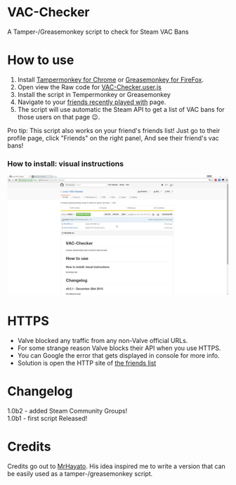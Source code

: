 # VAC-Checker
A  Tamper-/Greasemonkey script to check for Steam VAC Bans

# How to use

1. Install [Tampermonkey for Chrome](https://chrome.google.com/webstore/detail/tampermonkey/dhdgffkkebhmkfjojejmpbldmpobfkfo?hl=en) or [Greasemonkey for FireFox](https://addons.mozilla.org/en-US/firefox/addon/greasemonkey/).
2. Open view the Raw code for [VAC-Checker.user.js](https://github.com/Junxx/VAC-Checker/raw/master/VAC-Checker.user.js)
3. Install the script in Tempermonkey or Greasemonkey
4. Navigate to your [friends recently played with](http://steamcommunity.com/my/friends/coplay) page.
5. The script will use automatic the Steam API to get a list of VAC bans for those users on that page :wink:.

Pro tip: This script also works on your friend's friends list! Just go to their profile page, click "Friends" on the right panel, And see their friend's vac bans!

### How to install: visual instructions

![Instructions](https://raw.githubusercontent.com/Junxx/VAC-Checker/master/instructions.gif)

# HTTPS

- Valve blocked any traffic from any non-Valve official URLs.
- For some strange reason Valve blocks their API when you use HTTPS.
- You can Google the error that gets displayed in console for more info.
- Solution is open the HTTP site of [the friends list](http://steamcommunity.com/my/friends/coplay)

# Changelog

1.0b2 - added Steam Community Groups!  
1.0b1 - first script Released!

# Credits

Credits go out to [MrHayato](https://github.com/MrHayato). His idea inspired me to write a version that can be easily used as a tamper-/greasemonkey script.
